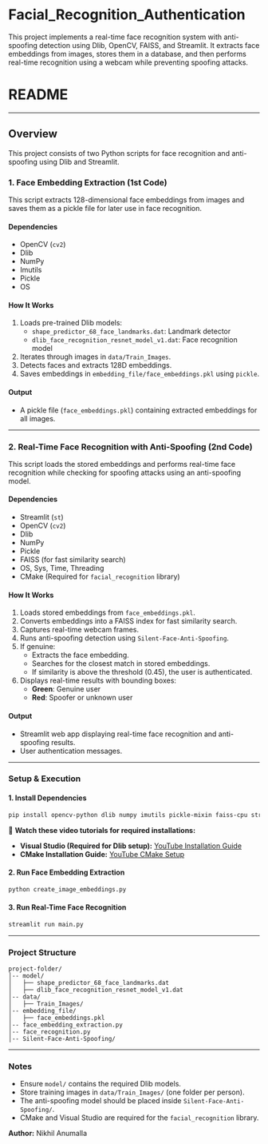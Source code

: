 # Facial_Recognition_Authentication
This project implements a real-time face recognition system with anti-spoofing detection using Dlib, OpenCV, FAISS, and Streamlit. It extracts face embeddings from images, stores them in a database, and then performs real-time recognition using a webcam while preventing spoofing attacks.

# README
---

## Overview
This project consists of two Python scripts for face recognition and anti-spoofing using Dlib and Streamlit.

### **1. Face Embedding Extraction (1st Code)**
This script extracts 128-dimensional face embeddings from images and saves them as a pickle file for later use in face recognition.

#### **Dependencies**
- OpenCV (`cv2`)
- Dlib
- NumPy
- Imutils
- Pickle
- OS

#### **How It Works**
1. Loads pre-trained Dlib models:
   - `shape_predictor_68_face_landmarks.dat`: Landmark detector
   - `dlib_face_recognition_resnet_model_v1.dat`: Face recognition model
2. Iterates through images in `data/Train_Images`.
3. Detects faces and extracts 128D embeddings.
4. Saves embeddings in `embedding_file/face_embeddings.pkl` using `pickle`.

#### **Output**
- A pickle file (`face_embeddings.pkl`) containing extracted embeddings for all images.

---

### **2. Real-Time Face Recognition with Anti-Spoofing (2nd Code)**
This script loads the stored embeddings and performs real-time face recognition while checking for spoofing attacks using an anti-spoofing model.

#### **Dependencies**
- Streamlit (`st`)
- OpenCV (`cv2`)
- Dlib
- NumPy
- Pickle
- FAISS (for fast similarity search)
- OS, Sys, Time, Threading
- CMake (Required for `facial_recognition` library)

#### **How It Works**
1. Loads stored embeddings from `face_embeddings.pkl`.
2. Converts embeddings into a FAISS index for fast similarity search.
3. Captures real-time webcam frames.
4. Runs anti-spoofing detection using `Silent-Face-Anti-Spoofing`.
5. If genuine:
   - Extracts the face embedding.
   - Searches for the closest match in stored embeddings.
   - If similarity is above the threshold (0.45), the user is authenticated.
6. Displays real-time results with bounding boxes:
   - **Green**: Genuine user
   - **Red**: Spoofer or unknown user

#### **Output**
- Streamlit web app displaying real-time face recognition and anti-spoofing results.
- User authentication messages.

---

### **Setup & Execution**

#### **1. Install Dependencies**
```bash
pip install opencv-python dlib numpy imutils pickle-mixin faiss-cpu streamlit cmake
```

📌 **Watch these video tutorials for required installations:**
- **Visual Studio (Required for Dlib setup):** [YouTube Installation Guide](https://youtu.be/oTv7HB6CRpQ?si=8mRwcIC6KwU3SrR3)
- **CMake Installation Guide:** [YouTube CMake Setup](https://youtu.be/8_X5Iq9niDE?si=Tytq4FnzvnA_WDO7)

#### **2. Run Face Embedding Extraction**
```bash
python create_image_embeddings.py
```

#### **3. Run Real-Time Face Recognition**
```bash
streamlit run main.py
```

---

### **Project Structure**
```
project-folder/
│-- model/
│   ├── shape_predictor_68_face_landmarks.dat
│   ├── dlib_face_recognition_resnet_model_v1.dat
│-- data/
│   ├── Train_Images/
│-- embedding_file/
│   ├── face_embeddings.pkl
│-- face_embedding_extraction.py
│-- face_recognition.py
│-- Silent-Face-Anti-Spoofing/
```

---

### **Notes**
- Ensure `model/` contains the required Dlib models.
- Store training images in `data/Train_Images/` (one folder per person).
- The anti-spoofing model should be placed inside `Silent-Face-Anti-Spoofing/`.
- CMake and Visual Studio are required for the `facial_recognition` library.

**Author:** Nikhil Anumalla

